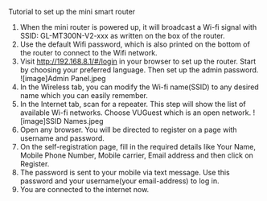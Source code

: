 Tutorial to set up the mini smart router

1. When the mini router is powered up, it will broadcast a Wi-fi signal with SSID: GL-MT300N-V2-xxx as written on the box of the router.
2. Use the default Wifi password, which is also printed on the bottom of the router to connect to the Wifi network.
3. Visit http://192.168.8.1/#/login in your browser to set up the router. Start by choosing your preferred language.
	Then set up the admin password.
![image]Admin Panel.jpeg
4. In the Wireless tab, you can modify the Wi-fi name(SSID) to any desired name which you can easily remember.
5. In the Internet tab, scan for a repeater. This step will show the list of available Wi-fi networks.
	Choose VUGuest which is an open network.
![image]SSID Names.jpeg
6. Open any browser. You will be directed to register on a page with username and password.
7. On the self-registration page, fill in the required details like Your Name, Mobile Phone Number, Mobile carrier, Email address and then click on Register.
8. The password is sent to your mobile via text message. Use this password and your username(your email-address) to log in.
9. You are connected to the internet now.
